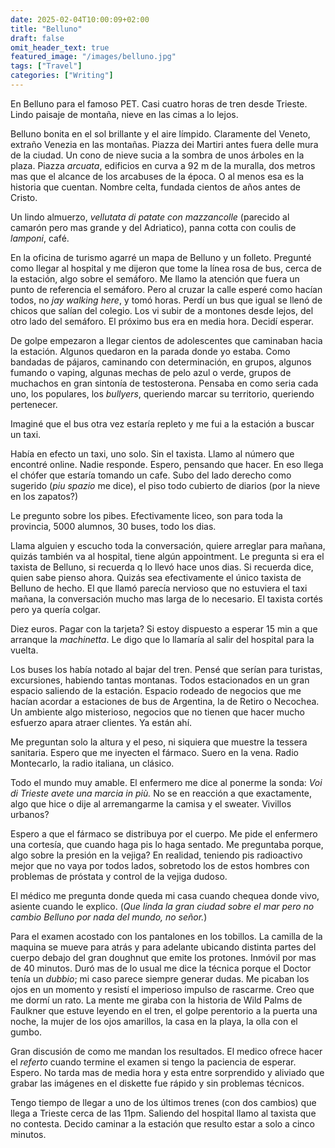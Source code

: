 ```yaml
---
date: 2025-02-04T10:00:09+02:00
title: "Belluno"
draft: false
omit_header_text: true
featured_image: "/images/belluno.jpg"
tags: ["Travel"]
categories: ["Writing"]
---
```


En Belluno para el famoso PET. Casi cuatro horas de tren desde
Trieste. Lindo paisaje de montaña, nieve en las cimas a lo lejos.

Belluno bonita en el sol brillante y el aire límpido. Claramente del
Veneto, extraño Venezia en las montañas. Piazza dei Martiri antes
fuera delle mura de la ciudad. Un cono de nieve sucia a la sombra de
unos árboles en la plaza. Piazza *arcuata*, edificios en curva a 92 m de la muralla, dos metros mas que  el alcance de los arcabuses de la época. O al menos esa es la historia que  cuentan. Nombre celta, fundada cientos de años antes de Cristo.

Un lindo almuerzo, *vellutata di patate con mazzancolle* (parecido al
camarón pero mas grande y del Adriatico), panna cotta con coulis de
*lamponi*, café.

En la oficina de turismo agarré un mapa de Belluno y un
folleto. Pregunté como llegar al hospital y me dijeron que  tome la línea rosa de bus, cerca de la estación, algo sobre el semáforo. Me llamo la atención que  fuera un punto de referencia el semáforo. Pero al cruzar la calle esperé como hacían todos, no *jay walking here*, y tomó horas. Perdí un bus que  igual se llenó de chicos que  salían del
colegio. Los vi subir de a montones desde lejos, del otro lado del
semáforo. El próximo bus era en media hora. Decidí esperar.

De golpe empezaron a llegar cientos de adolescentes que  caminaban hacia la estación. Algunos quedaron en la parada donde yo estaba. Como
bandadas de pájaros, caminando con determinación, en grupos, algunos
fumando o vaping, algunas mechas de pelo azul o verde, grupos de
muchachos en gran sintonía de testosterona. Pensaba en como seria cada
uno, los populares, los *bullyers*, queriendo marcar su territorio,
queriendo pertenecer.

Imaginé que  el bus otra vez estaría repleto y me fui a la estación a
buscar un taxi.

Había en efecto un taxi, uno solo. Sin el taxista. Llamo al número que 
encontré online. Nadie responde. Espero, pensando que  hacer. En eso
llega el chófer que estaría tomando un cafe. Subo del lado derecho
como sugerido (*piu spazio* me dice), el piso todo cubierto de diarios
(por la nieve en los zapatos?)

Le pregunto sobre los pibes. Efectivamente liceo, son para toda la
provincia, 5000 alumnos, 30 buses, todo los dias. 

Llama alguien y escucho toda la conversación, quiere arreglar para
mañana, quizás también va al hospital, tiene algún appointment. Le
pregunta si era el taxista de Belluno, si recuerda q lo llevó hace
unos dias. Si recuerda dice, quien sabe pienso ahora. Quizás sea
efectivamente el único taxista de Belluno de hecho.  El que  llamó
parecía nervioso que  no estuviera el taxi mañana, la conversación mucho mas larga de lo necesario. El taxista cortés pero ya quería colgar.

Diez euros. Pagar con la tarjeta? Si estoy dispuesto a esperar 15 min
a que  arranque la *machinetta*. Le digo que lo llamaría al salir del
hospital para la vuelta.

Los buses los había notado al bajar del tren. Pensé que  serían para
turistas, excursiones, habiendo tantas montanas. Todos estacionados en
un gran espacio saliendo de la estación. Espacio rodeado de negocios que me hacían acordar a estaciones de bus de Argentina, la de Retiro o
Necochea. Un ambiente algo misterioso, negocios que  no tienen que  hacer mucho esfuerzo apara atraer clientes. Ya están ahí.

Me preguntan solo la altura y el peso, ni siquiera que  muestre la
tessera sanitaria. Espero que  me inyecten el fármaco. Suero en la
vena. Radio Montecarlo, la radio italiana, un clásico.

Todo el mundo muy amable. El enfermero me dice al ponerme la sonda: *Voi di Trieste avete una marcia in più.* No se en reacción a que  exactamente, algo que  hice o dije al arremangarme la camisa y el sweater. Vivillos urbanos?

Espero a que  el fármaco se distribuya por el cuerpo. Me pide el
enfermero una cortesía, que  cuando haga pis lo haga sentado. Me
preguntaba porque, algo sobre la presión en la vejiga? En realidad,
teniendo pis radioactivo mejor que  no vaya por todos lados, sobretodo
los de estos hombres con problemas de próstata y control de la vejiga
dudoso.

El médico me pregunta donde queda mi casa cuando chequea donde vivo,
asiente cuando le explico. (*Que linda la gran ciudad sobre el mar pero
no cambio Belluno por nada del mundo, no señor.*)

Para el examen acostado con los pantalones en los tobillos. La camilla
de la maquina se mueve para atrás y para adelante ubicando distinta
partes del cuerpo debajo del gran doughnut que emite los
protones. Inmóvil por mas de 40 minutos. Duró mas de lo usual me dice la
técnica porque el Doctor tenía un *dubbio*; mi caso parece siempre
generar dudas. Me picaban los ojos en un momento y resistí el
imperioso impulso de rascarme. Creo que me dormí un rato. La mente me
giraba con la historia de Wild Palms de Faulkner que estuve leyendo en
el tren, el golpe perentorio a la puerta una noche, la mujer de los
ojos amarillos, la casa en la playa, la olla con el gumbo.

Gran discusión de como me mandan los resultados. El medico ofrece
hacer el *referto* cuando termine el examen si tengo la paciencia de
esperar. Espero. No tarda mas de media hora y esta entre sorprendido y
aliviado que grabar las imágenes en el diskette fue rápido y sin
problemas técnicos.

Tengo tiempo de llegar a uno de los últimos trenes (con dos cambios)
que llega a Trieste cerca de las 11pm. Saliendo del hospital llamo al
taxista que no contesta. Decido caminar a la estación que resulto
estar a solo a cinco minutos.
  
